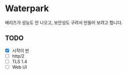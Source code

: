 Waterpark
=========

베리즈가 성능도 안 나오고, 보안성도 구려서 만들어 보려고 합니다.

TODO
----

 - [x] 시작이 반
 - [ ] http/2
 - [ ] TLS 1.4
 - [ ] Web UI